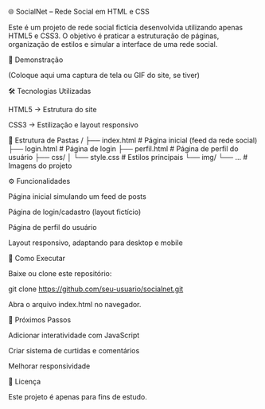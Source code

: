 🌐 SocialNet – Rede Social em HTML e CSS

Este é um projeto de rede social fictícia desenvolvida utilizando apenas HTML5 e CSS3.
O objetivo é praticar a estruturação de páginas, organização de estilos e simular a interface de uma rede social.

📸 Demonstração

(Coloque aqui uma captura de tela ou GIF do site, se tiver)

🛠️ Tecnologias Utilizadas

HTML5 → Estrutura do site

CSS3 → Estilização e layout responsivo

📂 Estrutura de Pastas
/
├── index.html          # Página inicial (feed da rede social)
├── login.html          # Página de login
├── perfil.html         # Página de perfil do usuário
├── css/
│   └── style.css       # Estilos principais
└── img/
    └── ...             # Imagens do projeto

⚙️ Funcionalidades

Página inicial simulando um feed de posts

Página de login/cadastro (layout fictício)

Página de perfil do usuário

Layout responsivo, adaptando para desktop e mobile

🚀 Como Executar

Baixe ou clone este repositório:

git clone https://github.com/seu-usuario/socialnet.git


Abra o arquivo index.html no navegador.

📌 Próximos Passos

Adicionar interatividade com JavaScript

Criar sistema de curtidas e comentários

Melhorar responsividade

📄 Licença

Este projeto é apenas para fins de estudo.